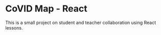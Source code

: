# CoVID Map - React

This is a small project on student and teacher collaboration using React lessons.